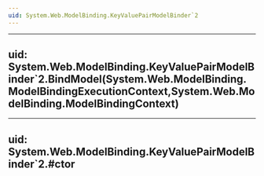 ```yaml
---
uid: System.Web.ModelBinding.KeyValuePairModelBinder`2
---
```


---
uid: System.Web.ModelBinding.KeyValuePairModelBinder`2.BindModel(System.Web.ModelBinding.ModelBindingExecutionContext,System.Web.ModelBinding.ModelBindingContext)
---

---
uid: System.Web.ModelBinding.KeyValuePairModelBinder`2.#ctor
---
